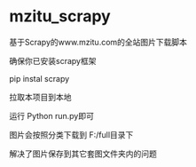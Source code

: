 # mzitu_scrapy

基于Scrapy的www.mzitu.com的全站图片下载脚本

确保你已安装scrapy框架

pip instal scrapy

拉取本项目到本地

运行 Python run.py即可

图片会按照分类下载到 F:/full目录下

解决了图片保存到其它套图文件夹内的问题
